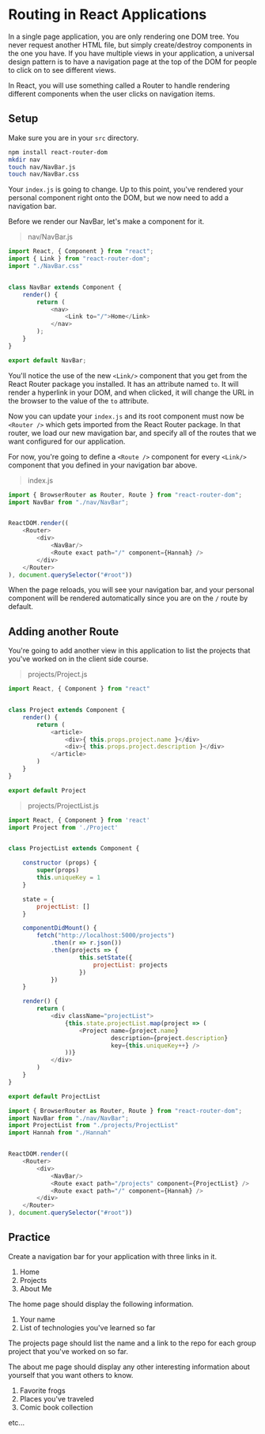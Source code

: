 # Routing in React Applications

In a single page application, you are only rendering one DOM tree. You never request another HTML file, but simply create/destroy components in the one you have. If you have multiple views in your application, a universal design pattern is to have a navigation page at the top of the DOM for people to click on to see different views.

In React, you will use something called a Router to handle rendering different components when the user clicks on navigation items.

## Setup

Make sure you are in your `src` directory.

```sh
npm install react-router-dom
mkdir nav
touch nav/NavBar.js
touch nav/NavBar.css
```

Your `index.js` is going to change. Up to this point, you've rendered your personal component right onto the DOM, but we now need to add a navigation bar.

Before we render our NavBar, let's make a component for it.

> nav/NavBar.js

```js
import React, { Component } from "react";
import { Link } from "react-router-dom";
import "./NavBar.css"


class NavBar extends Component {
    render() {
        return (
            <nav>
                <Link to="/">Home</Link>
            </nav>
        );
    }
}

export default NavBar;
```

You'll notice the use of the new `<Link/>` component that you get from the React Router package you installed. It has an attribute named `to`. It will render a hyperlink in your DOM, and when clicked, it will change the URL in the browser to the value of the `to` attribute.

Now you can update your `index.js` and its root component must now be `<Router />` which gets imported from the React Router package. In that router, we load our new mavigation bar, and specify all of the routes that we want configured for our application.

For now, you're going to define a `<Route />` component for every `<Link/>` component that you defined in your navigation bar above.


> index.js

```js
import { BrowserRouter as Router, Route } from "react-router-dom";
import NavBar from "./nav/NavBar";


ReactDOM.render((
    <Router>
        <div>
            <NavBar/>
            <Route exact path="/" component={Hannah} />
        </div>
    </Router>
), document.querySelector("#root"))
```

When the page reloads, you will see your navigation bar, and your personal component will be rendered automatically since you are on the `/` route by default.

## Adding another Route

You're going to add another view in this application to list the projects that you've worked on in the client side course.

> projects/Project.js

```js
import React, { Component } from "react"


class Project extends Component {
    render() {
        return (
            <article>
                <div>{ this.props.project.name }</div>
                <div>{ this.props.project.description }</div>
            </article>
        )
    }
}

export default Project
```

> projects/ProjectList.js

```js
import React, { Component } from 'react'
import Project from './Project'


class ProjectList extends Component {

    constructor (props) {
        super(props)
        this.uniqueKey = 1
    }

    state = {
        projectList: []
    }

    componentDidMount() {
        fetch("http://localhost:5000/projects")
            .then(r => r.json())
            .then(projects => {
                    this.setState({
                        projectList: projects
                    })
            })
    }

    render() {
        return (
            <div className="projectList">
                {this.state.projectList.map(project => (
                    <Project name={project.name}
                             description={project.description}
                             key={this.uniqueKey++} />
                ))}
            </div>
        )
    }
}

export default ProjectList
```


```js
import { BrowserRouter as Router, Route } from "react-router-dom";
import NavBar from "./nav/NavBar";
import ProjectList from "./projects/ProjectList"
import Hannah from "./Hannah"


ReactDOM.render((
    <Router>
        <div>
            <NavBar/>
            <Route exact path="/projects" component={ProjectList} />
            <Route exact path="/" component={Hannah} />
        </div>
    </Router>
), document.querySelector("#root"))
```



## Practice

Create a navigation bar for your application with three links in it.

1. Home
1. Projects
1. About Me

The home page should display the following information.

1. Your name
1. List of technologies you've learned so far

The projects page should list the name and a link to the repo for each group project that you've worked on so far.

The about me page should display any other interesting information about yourself that you want others to know.

1. Favorite frogs
1. Places you've traveled
1. Comic book collection

etc...